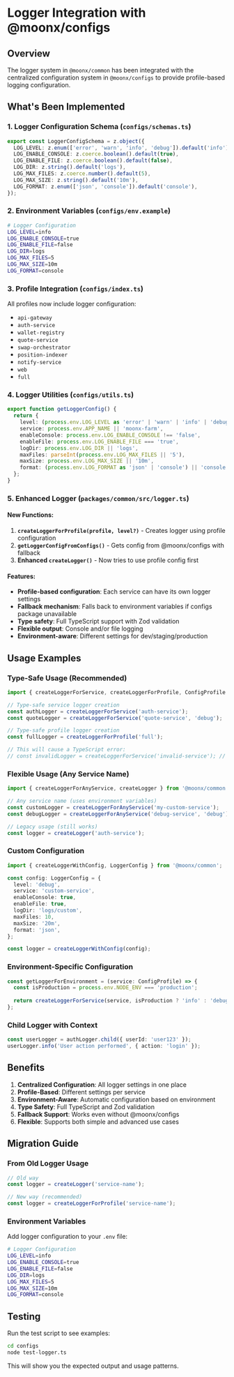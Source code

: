 # Logger Integration with @moonx/configs

## Overview

The logger system in `@moonx/common` has been integrated with the centralized configuration system in `@moonx/configs` to provide profile-based logging configuration.

## What's Been Implemented

### 1. Logger Configuration Schema (`configs/schemas.ts`)

```typescript
export const LoggerConfigSchema = z.object({
  LOG_LEVEL: z.enum(['error', 'warn', 'info', 'debug']).default('info'),
  LOG_ENABLE_CONSOLE: z.coerce.boolean().default(true),
  LOG_ENABLE_FILE: z.coerce.boolean().default(false),
  LOG_DIR: z.string().default('logs'),
  LOG_MAX_FILES: z.coerce.number().default(5),
  LOG_MAX_SIZE: z.string().default('10m'),
  LOG_FORMAT: z.enum(['json', 'console']).default('console'),
});
```

### 2. Environment Variables (`configs/env.example`)

```bash
# Logger Configuration
LOG_LEVEL=info
LOG_ENABLE_CONSOLE=true
LOG_ENABLE_FILE=false
LOG_DIR=logs
LOG_MAX_FILES=5
LOG_MAX_SIZE=10m
LOG_FORMAT=console
```

### 3. Profile Integration (`configs/index.ts`)

All profiles now include logger configuration:
- `api-gateway`
- `auth-service`
- `wallet-registry`
- `quote-service`
- `swap-orchestrator`
- `position-indexer`
- `notify-service`
- `web`
- `full`

### 4. Logger Utilities (`configs/utils.ts`)

```typescript
export function getLoggerConfig() {
  return {
    level: (process.env.LOG_LEVEL as 'error' | 'warn' | 'info' | 'debug') || 'info',
    service: process.env.APP_NAME || 'moonx-farm',
    enableConsole: process.env.LOG_ENABLE_CONSOLE !== 'false',
    enableFile: process.env.LOG_ENABLE_FILE === 'true',
    logDir: process.env.LOG_DIR || 'logs',
    maxFiles: parseInt(process.env.LOG_MAX_FILES || '5'),
    maxSize: process.env.LOG_MAX_SIZE || '10m',
    format: (process.env.LOG_FORMAT as 'json' | 'console') || 'console',
  };
}
```

### 5. Enhanced Logger (`packages/common/src/logger.ts`)

#### New Functions:

1. **`createLoggerForProfile(profile, level?)`** - Creates logger using profile configuration
2. **`getLoggerConfigFromConfigs()`** - Gets config from @moonx/configs with fallback
3. **Enhanced `createLogger()`** - Now tries to use profile config first

#### Features:

- **Profile-based configuration**: Each service can have its own logger settings
- **Fallback mechanism**: Falls back to environment variables if configs package unavailable
- **Type safety**: Full TypeScript support with Zod validation
- **Flexible output**: Console and/or file logging
- **Environment-aware**: Different settings for dev/staging/production

## Usage Examples

### Type-Safe Usage (Recommended)

```typescript
import { createLoggerForService, createLoggerForProfile, ConfigProfile } from '@moonx/common';

// Type-safe service logger creation
const authLogger = createLoggerForService('auth-service');
const quoteLogger = createLoggerForService('quote-service', 'debug');

// Type-safe profile logger creation
const fullLogger = createLoggerForProfile('full');

// This will cause a TypeScript error:
// const invalidLogger = createLoggerForService('invalid-service'); // ❌ Error
```

### Flexible Usage (Any Service Name)

```typescript
import { createLoggerForAnyService, createLogger } from '@moonx/common';

// Any service name (uses environment variables)
const customLogger = createLoggerForAnyService('my-custom-service');
const debugLogger = createLoggerForAnyService('debug-service', 'debug');

// Legacy usage (still works)
const logger = createLogger('auth-service');
```

### Custom Configuration

```typescript
import { createLoggerWithConfig, LoggerConfig } from '@moonx/common';

const config: LoggerConfig = {
  level: 'debug',
  service: 'custom-service',
  enableConsole: true,
  enableFile: true,
  logDir: 'logs/custom',
  maxFiles: 10,
  maxSize: '20m',
  format: 'json',
};

const logger = createLoggerWithConfig(config);
```

### Environment-Specific Configuration

```typescript
const getLoggerForEnvironment = (service: ConfigProfile) => {
  const isProduction = process.env.NODE_ENV === 'production';
  
  return createLoggerForService(service, isProduction ? 'info' : 'debug');
};
```

### Child Logger with Context

```typescript
const userLogger = authLogger.child({ userId: 'user123' });
userLogger.info('User action performed', { action: 'login' });
```

## Benefits

1. **Centralized Configuration**: All logger settings in one place
2. **Profile-Based**: Different settings per service
3. **Environment-Aware**: Automatic configuration based on environment
4. **Type Safety**: Full TypeScript and Zod validation
5. **Fallback Support**: Works even without @moonx/configs
6. **Flexible**: Supports both simple and advanced use cases

## Migration Guide

### From Old Logger Usage

```typescript
// Old way
const logger = createLogger('service-name');

// New way (recommended)
const logger = createLoggerForProfile('service-name');
```

### Environment Variables

Add logger configuration to your `.env` file:

```bash
# Logger Configuration
LOG_LEVEL=info
LOG_ENABLE_CONSOLE=true
LOG_ENABLE_FILE=false
LOG_DIR=logs
LOG_MAX_FILES=5
LOG_MAX_SIZE=10m
LOG_FORMAT=console
```

## Testing

Run the test script to see examples:

```bash
cd configs
node test-logger.ts
```

This will show you the expected output and usage patterns. 